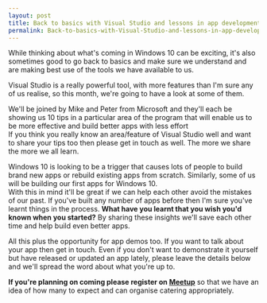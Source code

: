 ```yaml
---
layout: post
title: Back to basics with Visual Studio and lessons in app development – Feb 25th
permalink: Back-to-basics-with-Visual-Studio-and-lessons-in-app-development–Feb-25th
---
```


While thinking about what's coming in Windows 10 can be exciting, it's also sometimes good to go back to basics and make sure we understand and are making best use of the tools we have available to us.

Visual Studio is a really powerful tool, with more features than I'm sure any of us realise, so this month, we're going to have a look at some of them.

We'll be joined by Mike and Peter from Microsoft and they'll each be showing us 10 tips in a particular area of the program that will enable us to be more effective and build better apps with less effort  
If you think you really know an area/feature of Visual Studio well and want to share your tips too then please get in touch as well. The more we share the more we all learn.

Windows 10 is looking to be a trigger that causes lots of people to build brand new apps or rebuild existing apps from scratch. Similarly, some of us will be building our first apps for Windows 10.  
With this in mind it'll be great if we can help each other avoid the mistakes of our past. If you've built any number of apps before then I'm sure you've learnt things in the process. **What have you learnt that you wish you'd known when you started?** By sharing these insights we'll save each other time and help build even better apps.

All this plus the opportunity for app demos too. If you want to talk about your app then get in touch. Even if you don't want to demonstrate it yourself but have released or updated an app lately, please leave the details below and we'll spread the word about what you're up to.

**If you're planning on coming please register on [Meetup](http://www.meetup.com/wpuguk/events/219701149/)** so that we have an idea of how many to expect and can organise catering appropriately.
